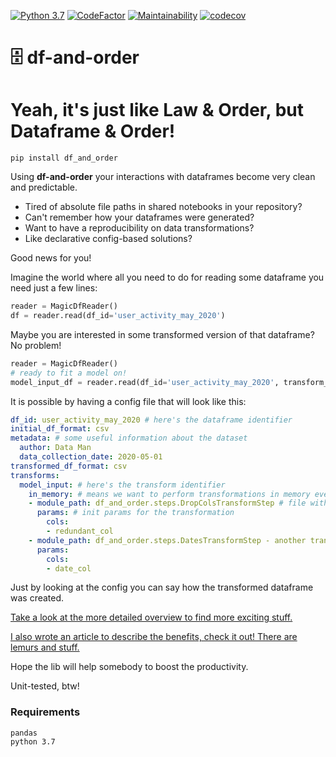 [![Python 3.7](https://img.shields.io/badge/python-3.7-blue.svg)](https://www.python.org/downloads/release/python-360/) [![CodeFactor](https://www.codefactor.io/repository/github/ityutin/df-and-order/badge)](https://www.codefactor.io/repository/github/ityutin/df-and-order) [![Maintainability](https://api.codeclimate.com/v1/badges/74ec941e646253e9e7ac/maintainability)](https://codeclimate.com/github/ityutin/df-and-order/maintainability) [![codecov](https://codecov.io/gh/ityutin/df-and-order/branch/master/graph/badge.svg)](https://codecov.io/gh/ityutin/df-and-order)

# 🗄️ df-and-order 
# Yeah, it's just like Law & Order, but Dataframe & Order!

```
pip install df_and_order
```

Using **df-and-order** your interactions with dataframes become very clean and predictable.

- Tired of absolute file paths in shared notebooks in your repository?
- Can't remember how your dataframes were generated?
- Want to have a reproducibility on data transformations?
- Like declarative config-based solutions?

Good news for you!

Imagine the world where all you need to do for reading some dataframe you need just a few lines:

```python
reader = MagicDfReader()
df = reader.read(df_id='user_activity_may_2020')
```

Maybe you are interested in some transformed version of that dataframe? No problem!

```python
reader = MagicDfReader()
# ready to fit a model on!
model_input_df = reader.read(df_id='user_activity_may_2020', transform_id='model_input')
```

It is possible by having a config file that will look like this:
```yaml
df_id: user_activity_may_2020 # here's the dataframe identifier
initial_df_format: csv
metadata: # some useful information about the dataset
  author: Data Man
  data_collection_date: 2020-05-01
transformed_df_format: csv
transforms:
  model_input: # here's the transform identifier
    in_memory: # means we want to perform transformations in memory every time we calling it, permanent transforms are supported as well
    - module_path: df_and_order.steps.DropColsTransformStep # file with the transformation's code
      params: # init params for the transformation
        cols:
        - redundant_col
    - module_path: df_and_order.steps.DatesTransformStep - another transformation
      params:
        cols:
        - date_col
```

Just by looking at the config you can say how the transformed dataframe was created.

[Take a look at the more detailed overview to find more exciting stuff.](https://github.com/ityutin/df-and-order/blob/master/examples/How-To.ipynb)

[I also wrote an article to describe the benefits, check it out! There are lemurs and stuff.](https://medium.com/@emmarrgghh/imagine-theres-no-mess-in-your-data-folder-859135bd1262)

Hope the lib will help somebody to boost the productivity.

Unit-tested, btw!

### Requirements
```
pandas
python 3.7
``` 
